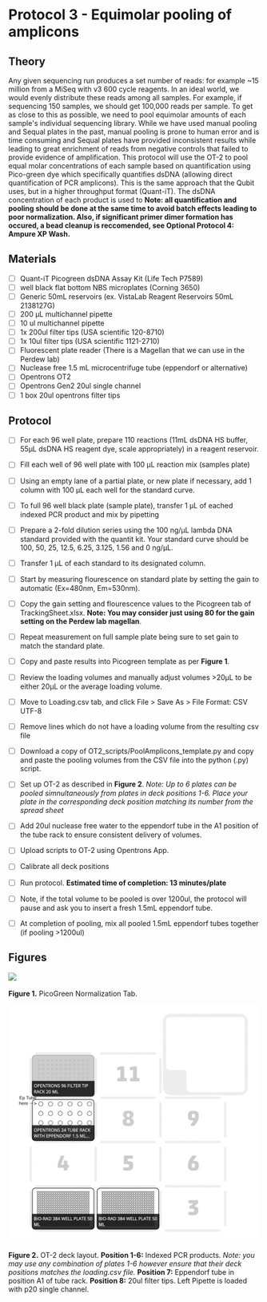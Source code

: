 # Protocol 3 - Equimolar pooling of amplicons

## Theory
Any given sequencing run produces a set number of reads: for example ~15 million from a MiSeq with v3 600 cycle reagents. In an ideal world, we would evenly distribute these reads among all samples. For example, if sequencing 150 samples, we should get 100,000 reads per sample. To get as close to this as possible, we need to pool equimolar amounts of each sample's individual sequencing library. While we have used manual pooling and Sequal plates in the past, manual pooling is prone to human error and is time consuming and Sequal plates have provided inconsistent results while leading to great enrichment of reads from negative controls that failed to provide evidence of amplification. This protocol will use the OT-2 to pool equal molar concentrations of each sample based on quantification using Pico-green dye which specifically quantifies dsDNA (allowing direct quantification of PCR amplicons). This is the same approach that the Qubit uses, but in a higher throughput format (Quant-iT). The dsDNA concentration of each product is used to **Note: all quantification and pooling should be done at the same time to avoid batch effects leading to poor normalization. Also, if significant primer dimer formation has occured, a bead cleanup is reccomended, see Optional Protocol 4: Ampure XP Wash.**

## Materials
- [ ] Quant-iT Picogreen dsDNA Assay Kit (Life Tech P7589)
- [ ] well black flat bottom NBS microplates (Corning 3650)
- [ ] Generic 50mL reservoirs (ex. VistaLab Reagent Reservoirs 50mL 2138127G)
- [ ] 200 µL multichannel pipette
- [ ] 10 ul multichannel pipette
- [ ] 1x 200ul filter tips (USA scientific 120-8710)
- [ ] 1x 10ul filter tips (USA scientific 1121-2710)
- [ ] Fluorescent plate reader (There is a Magellan that we can use in the Perdew lab)
- [ ] Nuclease free 1.5 mL microcentrifuge tube (eppendorf or alternative)
- [ ] Opentrons OT2
- [ ] Opentrons Gen2 20ul single channel
- [ ] 1 box 20ul opentrons filter tips

## Protocol
- [ ] For each 96 well plate, prepare 110 reactions (11mL dsDNA HS buffer, 55µL dsDNA HS reagent dye, scale appropriately) in a reagent reservoir.
- [ ] Fill each well of 96 well plate with 100 µL reaction mix (samples plate)
- [ ] Using an empty lane of a partial plate, or new plate if necessary, add 1 column with 100 µL each well for the standard curve.
- [ ] To full 96 well black plate (sample plate), transfer 1 µL of eached indexed PCR product and mix by pipetting
- [ ] Prepare a 2-fold dilution series using the 100 ng/µL lambda DNA standard provided with the quantit kit. Your standard curve should be 100, 50, 25, 12.5, 6.25, 3.125, 1.56 and 0 ng/µL.
- [ ] Transfer 1 µL of each standard to its designated column.
- [ ] Start by measuring flourescence on standard plate by setting the gain to automatic (Ex=480nm, Em=530nm).
- [ ] Copy the gain setting and flourescence values to the Picogreen tab of TrackingSheet.xlsx. **Note: You may consider just using 80 for the gain setting on the Perdew lab magellan**.
- [ ] Repeat measurement on full sample plate being sure to set gain to match the standard plate.
- [ ] Copy and paste results into Picogreen template as per **Figure 1**.
- [ ] Review the loading volumes and manually adjust volumes >20µL to be either 20µL or the average loading volume.
- [ ] Move to Loading.csv tab, and click File > Save As > File Format: CSV UTF-8
- [ ] Remove lines which do not have a loading volume from the resulting csv file
- [ ] Download a copy of OT2_scripts/PoolAmplicons_template.py and copy and paste the pooling volumes from the CSV file into the python (.py) script.
- [ ] Set up OT-2 as described in **Figure 2**. *Note: Up to 6 plates can be pooled simnultaneously from plates in deck positions 1-6. Place your plate in the corresponding deck position matching its number from the spread sheet*
- [ ] Add 20ul nuclease free water to the eppendorf tube in the A1 position of the tube rack to ensure consistent delivery of volumes.
- [ ] Upload scripts to OT-2 using Opentrons App.
- [ ] Calibrate all deck positions
- [ ] Run protocol. **Estimated time of completion: 13 minutes/plate**
- [ ] Note, if the total volume to be pooled is over 1200ul, the protocol will pause and ask you to insert a fresh 1.5mL eppendorf tube.
- [ ] At completion of pooling, mix all pooled 1.5mL eppendorf tubes together (if pooling >1200ul)


## Figures
![](https://github.com/jbisanz/AmpliconSeq/raw/master/images/picogreen.png)

**Figure 1.** PicoGreen Normalization Tab.

![](https://github.com/bisanzlab/OHMC_Colaboratory/raw/master/images/amplicon_pooling.png)

**Figure 2.** OT-2 deck layout. **Position 1-6:** Indexed PCR products. *Note: you may use any combination of plates 1-6 however ensure that their deck positions matches the loading.csv file.* **Position 7:** Eppendorf tube in position A1 of tube rack. **Position 8:** 20ul filter tips. Left Pipette is loaded with p20 single channel.
